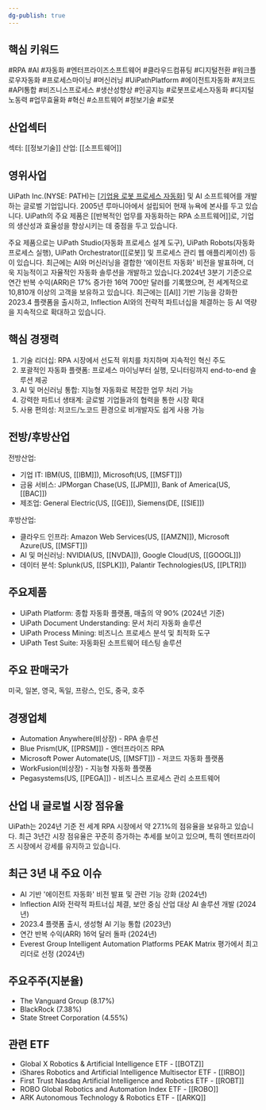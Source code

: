 ```yaml
---
dg-publish: true
---
```

## 핵심 키워드

#RPA #AI #자동화 #엔터프라이즈소프트웨어 #클라우드컴퓨팅 #디지털전환 #워크플로우자동화 #프로세스마이닝 #머신러닝 #UiPathPlatform #에이전트자동화 #저코드 #API통합 #비즈니스프로세스 #생산성향상 #인공지능 #로봇프로세스자동화 #디지털노동력 #업무효율화 #혁신 #소프트웨어 #정보기술 #로봇 

## 산업섹터

섹터: [[정보기술]]
산업: [[소프트웨어]]

## 영위사업

UiPath Inc.(NYSE: PATH)는 [[기업용 로봇 프로세스 자동화]](RPA) 및 AI 소프트웨어를 개발하는 글로벌 기업입니다. 2005년 루마니아에서 설립되어 현재 뉴욕에 본사를 두고 있습니다. UiPath의 주요 제품은 [[반복적인 업무를 자동화하는 RPA 소프트웨어]]로, 기업의 생산성과 효율성을 향상시키는 데 중점을 두고 있습니다.

주요 제품으로는 UiPath Studio(자동화 프로세스 설계 도구), UiPath Robots(자동화 프로세스 실행), UiPath Orchestrator([[로봇]] 및 프로세스 관리 웹 애플리케이션) 등이 있습니다. 최근에는 AI와 머신러닝을 결합한 '에이전트 자동화' 비전을 발표하며, 더욱 지능적이고 자율적인 자동화 솔루션을 개발하고 있습니다.2024년 3분기 기준으로 연간 반복 수익(ARR)은 17% 증가한 16억 700만 달러를 기록했으며, 전 세계적으로 10,810개 이상의 고객을 보유하고 있습니다. 최근에는 [[AI]] 기반 기능을 강화한 2023.4 플랫폼을 출시하고, Inflection AI와의 전략적 파트너십을 체결하는 등 AI 역량을 지속적으로 확대하고 있습니다.

## 핵심 경쟁력

1. 기술 리더십: RPA 시장에서 선도적 위치를 차지하며 지속적인 혁신 주도
2. 포괄적인 자동화 플랫폼: 프로세스 마이닝부터 실행, 모니터링까지 end-to-end 솔루션 제공
3. AI 및 머신러닝 통합: 지능형 자동화로 복잡한 업무 처리 가능
4. 강력한 파트너 생태계: 글로벌 기업들과의 협력을 통한 시장 확대
5. 사용 편의성: 저코드/노코드 환경으로 비개발자도 쉽게 사용 가능

## 전방/후방산업

전방산업:

- 기업 IT: IBM(US, [[IBM]]), Microsoft(US, [[MSFT]])
- 금융 서비스: JPMorgan Chase(US, [[JPM]]), Bank of America(US, [[BAC]])
- 제조업: General Electric(US, [[GE]]), Siemens(DE, [[SIE]])

후방산업:

- 클라우드 인프라: Amazon Web Services(US, [[AMZN]]), Microsoft Azure(US, [[MSFT]])
- AI 및 머신러닝: NVIDIA(US, [[NVDA]]), Google Cloud(US, [[GOOGL]])
- 데이터 분석: Splunk(US, [[SPLK]]), Palantir Technologies(US, [[PLTR]])

## 주요제품

- UiPath Platform: 종합 자동화 플랫폼, 매출의 약 90% (2024년 기준)
- UiPath Document Understanding: 문서 처리 자동화 솔루션
- UiPath Process Mining: 비즈니스 프로세스 분석 및 최적화 도구
- UiPath Test Suite: 자동화된 소프트웨어 테스팅 솔루션

## 주요 판매국가

미국, 일본, 영국, 독일, 프랑스, 인도, 중국, 호주

## 경쟁업체

- Automation Anywhere(비상장) - RPA 솔루션
- Blue Prism(UK, [[PRSM]]) - 엔터프라이즈 RPA
- Microsoft Power Automate(US, [[MSFT]]) - 저코드 자동화 플랫폼
- WorkFusion(비상장) - 지능형 자동화 플랫폼
- Pegasystems(US, [[PEGA]]) - 비즈니스 프로세스 관리 소프트웨어

## 산업 내 글로벌 시장 점유율

UiPath는 2024년 기준 전 세계 RPA 시장에서 약 27.1%의 점유율을 보유하고 있습니다. 최근 3년간 시장 점유율은 꾸준히 증가하는 추세를 보이고 있으며, 특히 엔터프라이즈 시장에서 강세를 유지하고 있습니다.

## 최근 3년 내 주요 이슈

- AI 기반 '에이전트 자동화' 비전 발표 및 관련 기능 강화 (2024년)
- Inflection AI와 전략적 파트너십 체결, 보안 중심 산업 대상 AI 솔루션 개발 (2024년)
- 2023.4 플랫폼 출시, 생성형 AI 기능 통합 (2023년)
- 연간 반복 수익(ARR) 16억 달러 돌파 (2024년)
- Everest Group Intelligent Automation Platforms PEAK Matrix 평가에서 최고 리더로 선정 (2024년)

## 주요주주(지분율)

- The Vanguard Group (8.17%)
- BlackRock (7.38%)
- State Street Corporation (4.55%)

## 관련 ETF

- Global X Robotics & Artificial Intelligence ETF - [[BOTZ]]
- iShares Robotics and Artificial Intelligence Multisector ETF - [[IRBO]]
- First Trust Nasdaq Artificial Intelligence and Robotics ETF - [[ROBT]]
- ROBO Global Robotics and Automation Index ETF - [[ROBO]]
- ARK Autonomous Technology & Robotics ETF - [[ARKQ]]